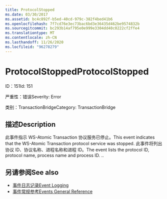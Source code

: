 ```yaml
---
title: ProtocolStopped
ms.date: 03/30/2017
ms.assetid: bc4c892f-b5ed-40cd-979c-382f4bed41b6
ms.openlocfilehash: 7f7cd76e3ec73bac6bd3e36435d462be9574832b
ms.sourcegitcommit: bc293b14af795e0e999e3304dd40c0222cf2ffe4
ms.translationtype: MT
ms.contentlocale: zh-CN
ms.lasthandoff: 11/26/2020
ms.locfileid: "96278279"
---
```

# <a name="protocolstopped"></a><span data-ttu-id="3f8d9-102">ProtocolStopped</span><span class="sxs-lookup"><span data-stu-id="3f8d9-102">ProtocolStopped</span></span>

<span data-ttu-id="3f8d9-103">ID：151</span><span class="sxs-lookup"><span data-stu-id="3f8d9-103">Id: 151</span></span>  
  
 <span data-ttu-id="3f8d9-104">严重性：错误</span><span class="sxs-lookup"><span data-stu-id="3f8d9-104">Severity: Error</span></span>  
  
 <span data-ttu-id="3f8d9-105">类别：TransactionBridge</span><span class="sxs-lookup"><span data-stu-id="3f8d9-105">Category: TransactionBridge</span></span>  
  
## <a name="description"></a><span data-ttu-id="3f8d9-106">描述</span><span class="sxs-lookup"><span data-stu-id="3f8d9-106">Description</span></span>  

 <span data-ttu-id="3f8d9-107">此事件指示 WS-Atomic Transaction 协议服务已停止。</span><span class="sxs-lookup"><span data-stu-id="3f8d9-107">This event indicates that the WS-Atomic Transaction protocol service was stopped.</span></span> <span data-ttu-id="3f8d9-108">此事件将列出协议 ID、协议名称、进程名称和进程 ID。</span><span class="sxs-lookup"><span data-stu-id="3f8d9-108">The event lists the protocol ID, protocol name, process name and process ID.</span></span> <span data-ttu-id="3f8d9-109">.</span><span class="sxs-lookup"><span data-stu-id="3f8d9-109">.</span></span>  
  
## <a name="see-also"></a><span data-ttu-id="3f8d9-110">另请参阅</span><span class="sxs-lookup"><span data-stu-id="3f8d9-110">See also</span></span>

- [<span data-ttu-id="3f8d9-111">事件日志记录</span><span class="sxs-lookup"><span data-stu-id="3f8d9-111">Event Logging</span></span>](index.md)
- [<span data-ttu-id="3f8d9-112">事件常规参考</span><span class="sxs-lookup"><span data-stu-id="3f8d9-112">Events General Reference</span></span>](events-general-reference.md)
